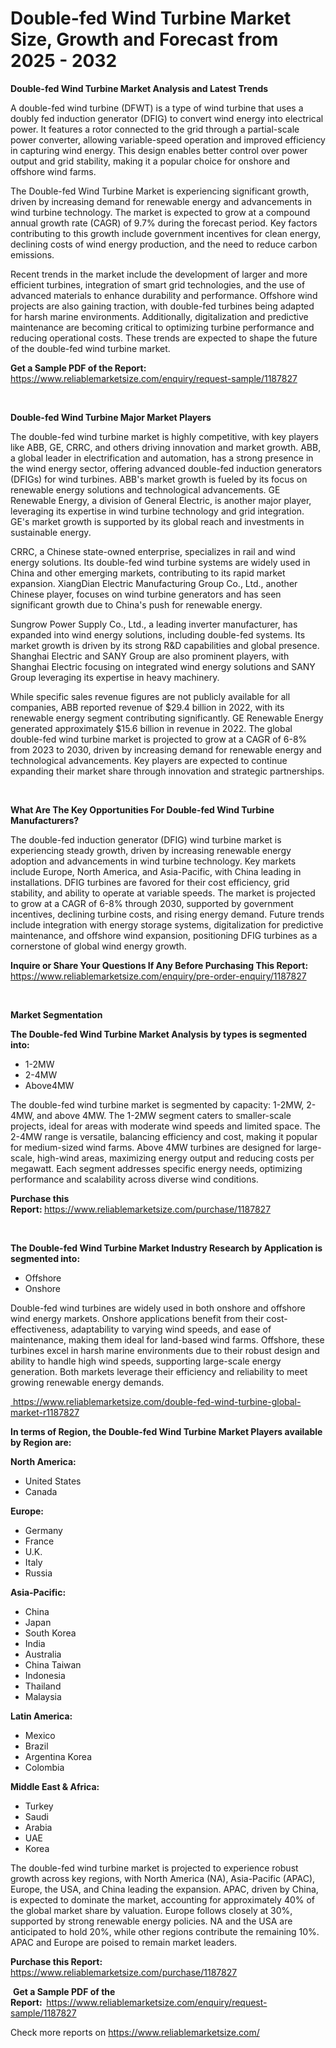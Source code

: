 <p><h1>Double-fed Wind Turbine Market Size, Growth and Forecast from 2025 - 2032</h1></p><p><strong>Double-fed Wind Turbine Market Analysis and Latest Trends</strong></p>
<p><p>A double-fed wind turbine (DFWT) is a type of wind turbine that uses a doubly fed induction generator (DFIG) to convert wind energy into electrical power. It features a rotor connected to the grid through a partial-scale power converter, allowing variable-speed operation and improved efficiency in capturing wind energy. This design enables better control over power output and grid stability, making it a popular choice for onshore and offshore wind farms.</p><p>The Double-fed Wind Turbine Market is experiencing significant growth, driven by increasing demand for renewable energy and advancements in wind turbine technology. The market is expected to grow at a compound annual growth rate (CAGR) of 9.7% during the forecast period. Key factors contributing to this growth include government incentives for clean energy, declining costs of wind energy production, and the need to reduce carbon emissions.</p><p>Recent trends in the market include the development of larger and more efficient turbines, integration of smart grid technologies, and the use of advanced materials to enhance durability and performance. Offshore wind projects are also gaining traction, with double-fed turbines being adapted for harsh marine environments. Additionally, digitalization and predictive maintenance are becoming critical to optimizing turbine performance and reducing operational costs. These trends are expected to shape the future of the double-fed wind turbine market.</p></p>
<p><strong>Get a Sample PDF of the Report:&nbsp;</strong> <a href="https://www.reliablemarketsize.com/enquiry/request-sample/1187827?utm_campaign=1929&utm_medium=2&utm_source=Github&utm_content=ia&utm_term=20012025&utm_id=double-fed-wind-turbine">https://www.reliablemarketsize.com/enquiry/request-sample/1187827</a></p>
<p>&nbsp;</p>
<p><strong>Double-fed Wind Turbine Major Market Players</strong></p>
<p><p>The double-fed wind turbine market is highly competitive, with key players like ABB, GE, CRRC, and others driving innovation and market growth. ABB, a global leader in electrification and automation, has a strong presence in the wind energy sector, offering advanced double-fed induction generators (DFIGs) for wind turbines. ABB's market growth is fueled by its focus on renewable energy solutions and technological advancements. GE Renewable Energy, a division of General Electric, is another major player, leveraging its expertise in wind turbine technology and grid integration. GE's market growth is supported by its global reach and investments in sustainable energy.</p><p>CRRC, a Chinese state-owned enterprise, specializes in rail and wind energy solutions. Its double-fed wind turbine systems are widely used in China and other emerging markets, contributing to its rapid market expansion. XiangDian Electric Manufacturing Group Co., Ltd., another Chinese player, focuses on wind turbine generators and has seen significant growth due to China's push for renewable energy.</p><p>Sungrow Power Supply Co., Ltd., a leading inverter manufacturer, has expanded into wind energy solutions, including double-fed systems. Its market growth is driven by its strong R&D capabilities and global presence. Shanghai Electric and SANY Group are also prominent players, with Shanghai Electric focusing on integrated wind energy solutions and SANY Group leveraging its expertise in heavy machinery.</p><p>While specific sales revenue figures are not publicly available for all companies, ABB reported revenue of $29.4 billion in 2022, with its renewable energy segment contributing significantly. GE Renewable Energy generated approximately $15.6 billion in revenue in 2022. The global double-fed wind turbine market is projected to grow at a CAGR of 6-8% from 2023 to 2030, driven by increasing demand for renewable energy and technological advancements. Key players are expected to continue expanding their market share through innovation and strategic partnerships.</p></p>
<p>&nbsp;</p>
<p><strong>What Are The Key Opportunities For Double-fed Wind Turbine Manufacturers?</strong></p>
<p><p>The double-fed induction generator (DFIG) wind turbine market is experiencing steady growth, driven by increasing renewable energy adoption and advancements in wind turbine technology. Key markets include Europe, North America, and Asia-Pacific, with China leading in installations. DFIG turbines are favored for their cost efficiency, grid stability, and ability to operate at variable speeds. The market is projected to grow at a CAGR of 6-8% through 2030, supported by government incentives, declining turbine costs, and rising energy demand. Future trends include integration with energy storage systems, digitalization for predictive maintenance, and offshore wind expansion, positioning DFIG turbines as a cornerstone of global wind energy growth.</p></p>
<p><strong>Inquire or Share Your Questions If Any Before Purchasing This Report:</strong> <a href="https://www.reliablemarketsize.com/enquiry/pre-order-enquiry/1187827?utm_campaign=1929&utm_medium=2&utm_source=Github&utm_content=ia&utm_term=20012025&utm_id=double-fed-wind-turbine">https://www.reliablemarketsize.com/enquiry/pre-order-enquiry/1187827</a></p>
<p>&nbsp;</p>
<p><strong>Market Segmentation</strong></p>
<p><strong>The Double-fed Wind Turbine Market Analysis by types is segmented into:</strong></p>
<p><ul><li>1-2MW</li><li>2-4MW</li><li>Above4MW</li></ul></p>
<p><p>The double-fed wind turbine market is segmented by capacity: 1-2MW, 2-4MW, and above 4MW. The 1-2MW segment caters to smaller-scale projects, ideal for areas with moderate wind speeds and limited space. The 2-4MW range is versatile, balancing efficiency and cost, making it popular for medium-sized wind farms. Above 4MW turbines are designed for large-scale, high-wind areas, maximizing energy output and reducing costs per megawatt. Each segment addresses specific energy needs, optimizing performance and scalability across diverse wind conditions.</p></p>
<p><strong>Purchase this Report:&nbsp;</strong><a href="https://www.reliablemarketsize.com/purchase/1187827?utm_campaign=1929&utm_medium=2&utm_source=Github&utm_content=ia&utm_term=20012025&utm_id=double-fed-wind-turbine">https://www.reliablemarketsize.com/purchase/1187827</a></p>
<p>&nbsp;</p>
<p><strong>The Double-fed Wind Turbine Market Industry Research by Application is segmented into:</strong></p>
<p><ul><li>Offshore</li><li>Onshore</li></ul></p>
<p><p>Double-fed wind turbines are widely used in both onshore and offshore wind energy markets. Onshore applications benefit from their cost-effectiveness, adaptability to varying wind speeds, and ease of maintenance, making them ideal for land-based wind farms. Offshore, these turbines excel in harsh marine environments due to their robust design and ability to handle high wind speeds, supporting large-scale energy generation. Both markets leverage their efficiency and reliability to meet growing renewable energy demands.</p></p>
<p><a href="https://www.reliablemarketsize.com/double-fed-wind-turbine-global-market-r1187827?utm_campaign=1929&utm_medium=2&utm_source=Github&utm_content=ia&utm_term=20012025&utm_id=double-fed-wind-turbine">&nbsp;https://www.reliablemarketsize.com/double-fed-wind-turbine-global-market-r1187827</a></p>
<p><strong>In terms of Region, the Double-fed Wind Turbine Market Players available by Region are:</strong></p>
<p>
    <p> <strong> North America: </strong>
        <ul>
            <li>United States</li>
            <li>Canada</li>
        </ul>
        </p> 
    <p> <strong> Europe: </strong>
        <ul>
            <li>Germany</li>
            <li>France</li>
            <li>U.K.</li>
            <li>Italy</li>
            <li>Russia</li>
        </ul>
        </p> 
    <p> <strong> Asia-Pacific: </strong>
        <ul>
            <li>China</li>
            <li>Japan</li>
            <li>South Korea</li>
            <li>India</li>
            <li>Australia</li>
            <li>China Taiwan</li>
            <li>Indonesia</li>
            <li>Thailand</li>
            <li>Malaysia</li>
        </ul>
        </p> 
    <p> <strong> Latin America: </strong>
        <ul>
            <li>Mexico</li>
            <li>Brazil</li>
            <li>Argentina Korea</li>
            <li>Colombia</li>
        </ul>
        </p> 
    <p> <strong> Middle East & Africa: </strong>
        <ul>
            <li>Turkey</li>
            <li>Saudi</li>
            <li>Arabia</li>
            <li>UAE</li>
            <li>Korea</li>
        </ul>
    </p>
    </p>
<p><p>The double-fed wind turbine market is projected to experience robust growth across key regions, with North America (NA), Asia-Pacific (APAC), Europe, the USA, and China leading the expansion. APAC, driven by China, is expected to dominate the market, accounting for approximately 40% of the global market share by valuation. Europe follows closely at 30%, supported by strong renewable energy policies. NA and the USA are anticipated to hold 20%, while other regions contribute the remaining 10%. APAC and Europe are poised to remain market leaders.</p></p>
<p><strong>Purchase this Report: </strong><a href="https://www.reliablemarketsize.com/purchase/1187827?utm_campaign=1929&utm_medium=2&utm_source=Github&utm_content=ia&utm_term=20012025&utm_id=double-fed-wind-turbine">https://www.reliablemarketsize.com/purchase/1187827</a></p>
<p>&nbsp;<strong>Get a Sample PDF of the Report:&nbsp;&nbsp;</strong><a href="https://www.reliablemarketsize.com/enquiry/request-sample/1187827?utm_campaign=1929&utm_medium=2&utm_source=Github&utm_content=ia&utm_term=20012025&utm_id=double-fed-wind-turbine">https://www.reliablemarketsize.com/enquiry/request-sample/1187827</a></p>
<p><strong></strong></p>
<p>Check more reports on <a href="https://www.reliablemarketsize.com/?utm_campaign=1929&utm_medium=2&utm_source=Github&utm_content=ia&utm_term=20012025&utm_id=double-fed-wind-turbine">https://www.reliablemarketsize.com/</a></p>